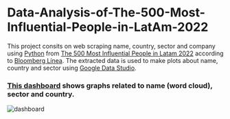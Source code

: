 # Data-Analysis-of-The-500-Most-Influential-People-in-LatAm-2022
This project consits on web scraping name, country, sector and company using [Python](https://python.org/) from [The 500 Most Influential People in Latam 2022](https://www.bloomberglinea.com/especiales/500-personas-influyentes-latinoamerica-2022/) according to [Bloomberg Línea](https://www.bloomberglinea.com/). The extracted data is used to make plots about name, country and sector using [Google Data Studio](https://datastudio.google.com/).

### [This dashboard](https://datastudio.google.com/reporting/ea905eb8-e7d6-48f3-90bd-301ec24f41ea) shows graphs related to name (word cloud), sector and country.
![dashboard](https://user-images.githubusercontent.com/64377961/194258328-03b03b62-fe3b-4133-bfa4-953b1562fd24.jpg)
